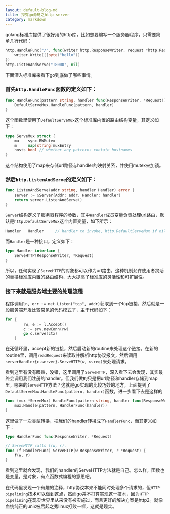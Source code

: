```yaml
---
layout: default-blog-md
title: 探究go源码之http server
category: markdown
---
```


golang标准库提供了很好用的http库，比如想要编写一个服务器程序，只需要简单几行代码：    
```go
http.HandleFunc("/", func(writer http.ResponseWriter, request *http.Request) {
    writer.Write([]byte("hello"))
})
http.ListenAndServe(":8000", nil)
```
下面深入标准库来看下go到底做了哪些事情。  
### 首先`http.HandleFunc`函数的定义如下：  
```go
func HandleFunc(pattern string, handler func(ResponseWriter, *Request)) {
	DefaultServeMux.HandleFunc(pattern, handler)
}
```
这个函数里使用了`DefaultServeMux`这个标准库内置的路由结构变量，其定义如下：  
```go
type ServeMux struct {
	mu    sync.RWMutex
	m     map[string]muxEntry
	hosts bool // whether any patterns contain hostnames
}
```
这个结构使用了map来存储url路径与handler的映射关系，并使用mutex来加锁。

### 然后`http.ListenAndServe`的定义如下：
```go
func ListenAndServe(addr string, handler Handler) error {
	server := &Server{Addr: addr, Handler: handler}
	return server.ListenAndServe()
}
```
`Server`结构定义了服务器程序的参数，其中`Handler`成员变量负责处理url路由，默认是`http.DefaultServeMux`这个内置变量，如下所示：  
```go
Handler   Handler     // handler to invoke, http.DefaultServeMux if nil
```
而`Handler`是一种接口，定义如下：
```go
type Handler interface {
	ServeHTTP(ResponseWriter, *Request)
}
```
所以，任何实现了`ServeHTTP`的对象都可以作为url路由，这种机制允许使用者灵活的替换标准库内置的路由结构，大大提高了标准库的灵活性和可扩展性。  

### 接下来就是服务端主要的处理流程
程序调用`ln, err := net.Listen("tcp", addr)`获取到一个tcp链接，然后就是一段服务端开发比较常见的代码模式了，主干代码如下：
```go
for {
		rw, e := l.Accept()
		c := srv.newConn(rw)
		go c.serve(ctx)
	}
```
在死循环里，accept新的链接，然后启动新的routine来处理这个链接。在新的routine里，调用`readRequest`来读取并解析http协议报文，然后调用`serverHandler{c.server}.ServeHTTP(w, w.req)`来处理请求。  
  
看到这里有没有眼熟，没错，这里调用了`ServeHTTP`，深入看下去会发现，其实最终会调用我们注册的handler。但我们做的只是把url路径和handler存储到map里，哪来的`ServeHTTP`方法？这就是go实现的比较巧妙的地方，上面提到了`DefaultServeMux.HandleFunc(pattern, handler)`函数，进一步看下去是这样的
```go
func (mux *ServeMux) HandleFunc(pattern string, handler func(ResponseWriter, *Request)) {
	mux.Handle(pattern, HandlerFunc(handler))
}
```
这里做了一次类型转换，把我们的handler转换成了`HandlerFunc`，而其定义如下： 
```go
type HandlerFunc func(ResponseWriter, *Request)

// ServeHTTP calls f(w, r).
func (f HandlerFunc) ServeHTTP(w ResponseWriter, r *Request) {
	f(w, r)
}
```
看到这里就会发现，我们的handler的ServeHTTP方法就是自己。怎么样，函数也是变量，是对象，有点函数式编程的意思吧。

在代码里发现一个有趣的注释，http协议本来不能同时处理多个请求的，但`HTTP pipelining`技术可以做到这点，然而go并不打算实现这一技术，因为`HTTP pipelining`在现实世界里从来没有被实施过，而且更好的解决方案是http2。就像血统纯正的unix被后起之秀linux打败一样，这就是现实。